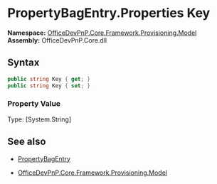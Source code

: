 # PropertyBagEntry.Properties Key
**Namespace:** [OfficeDevPnP.Core.Framework.Provisioning.Model](OfficeDevPnP.Core.Framework.Provisioning.Model.md)  
**Assembly:** OfficeDevPnP.Core.dll  
## Syntax
```C#
public string Key { get; }
public string Key { set; }
```

### Property Value
Type: [System.String] 

## See also
- [PropertyBagEntry](PropertyBagEntry.md) 

- [OfficeDevPnP.Core.Framework.Provisioning.Model](OfficeDevPnP.Core.Framework.Provisioning.Model.md)
